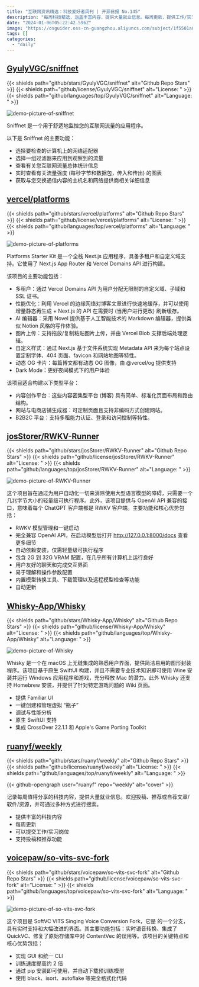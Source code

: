 ```yaml
---
title: "互联网资讯精选：科技爱好者周刊 | 开源日报 No.145"
description: "每周科技精选，涵盖丰富内容，提供大量就业信息。每周更新，提供工作/实习岗位，支持投稿和推荐。"
date: "2024-01-06T05:22:42.596Z"
image: "https://osguider.oss-cn-guangzhou.aliyuncs.com/subject/1f5501a020e8a46596b1e6ca60de74d2.png"
tags: []
categories:
  - "daily"
---
```


## [GyulyVGC/sniffnet](https://github.com/GyulyVGC/sniffnet)

{{< shields path="github/stars/GyulyVGC/sniffnet" alt="Github Repo Stars" >}} {{< shields path="github/license/GyulyVGC/sniffnet" alt="License: " >}} {{< shields path="github/languages/top/GyulyVGC/sniffnet" alt="Language: " >}}

![demo-picture-of-sniffnet](https://picgo-daily.oss-cn-guangzhou.aliyuncs.com/picgo-daily/2023/4f9b4ee05672a46e700358c02c258745.png)

Sniffnet 是一个用于舒适地监控您的互联网流量的应用程序。

以下是 Sniffnet 的主要功能：

- 选择要检查的计算机上的网络适配器
- 选择一组过滤器来应用到观察到的流量
- 查看有关您互联网流量总体统计信息
- 实时查看有关流量强度 (每秒字节和数据包，传入和传出) 的图表
- 获取与您交换通信内容的主机名和网络提供商相关详细信息
  
## [vercel/platforms](https://github.com/vercel/platforms)

{{< shields path="github/stars/vercel/platforms" alt="Github Repo Stars" >}} {{< shields path="github/license/vercel/platforms" alt="License: " >}} {{< shields path="github/languages/top/vercel/platforms" alt="Language: " >}}

![demo-picture-of-platforms](https://picgo-daily.oss-cn-guangzhou.aliyuncs.com/picgo-daily/2023/299cb83ba53055a7d3a937e86554a39f.png)

Platforms Starter Kit 是一个全栈 Next.js 应用程序，具备多租户和自定义域支持。它使用了 Next.js App Router 和 Vercel Domains API 进行构建。

该项目的主要功能包括：

- 多租户：通过 Vercel Domains API 为用户分配无限制的自定义域、子域和 SSL 证书。
- 性能优化：利用 Vercel 的边缘网络对博客文章进行快速地缓存，并可以使用增量静态再生成 + Next.js 的  API 在需要时 (当用户进行更改) 刷新缓存。
- AI 编辑器：采用 Novel 提供基于人工智能技术的 Markdown 编辑器，提供类似 Notion 风格的写作体验。
- 图片上传：支持拖放/复制粘贴图片上传，并由 Vercel Blob 支撑后端处理逻辑。
- 自定义样式：通过 Next.js 基于文件系统实现 Metadata API 来为每个站点设置定制字体、404 页面、favicon 和网站地图等特性。
- 动态 OG 卡片：每篇博文都有动态 OG 图像，由 @vercel/og 提供支持
- Dark Mode：更好夜间模式下的用户体验

该项目适合构建以下类型平台：

- 内容创作平台：这些内容密集型平台 (博客) 具有简单、标准化页面布局和路由结构。
- 网站与电商店铺生成器：可定制页面且支持非编码方式创建网站。
- B2B2C 平台：支持多租能力认证、登录和访问控制等特性。
  
## [josStorer/RWKV-Runner](https://github.com/josStorer/RWKV-Runner)

{{< shields path="github/stars/josStorer/RWKV-Runner" alt="Github Repo Stars" >}} {{< shields path="github/license/josStorer/RWKV-Runner" alt="License: " >}} {{< shields path="github/languages/top/josStorer/RWKV-Runner" alt="Language: " >}}

![demo-picture-of-RWKV-Runner](https://osguider.oss-cn-guangzhou.aliyuncs.com/subject/e0e7bd5c4f8daf980ff7c0f261bb3bbd.png)

这个项目旨在通过为用户自动化一切来消除使用大型语言模型的障碍，只需要一个几兆字节大小的轻量级可执行程序。此外，该项目提供与 OpenAI API 兼容的接口，意味着每个 ChatGPT 客户端都是 RWKV 客户端。主要功能和核心优势包括：

- RWKV 模型管理和一键启动
- 完全兼容 OpenAI API，在启动模型后打开 <http://127.0.0.1:8000/docs> 查看更多细节
- 自动依赖安装，仅需轻量级可执行程序
- 包含 2G 到 32G VRAM 配置，在几乎所有计算机上运行良好
- 用户友好的聊天和完成交互界面
- 易于理解和操作参数配置
- 内置模型转换工具、下载管理以及远程模型检查等功能  
- 自动更新
  
## [Whisky-App/Whisky](https://github.com/Whisky-App/Whisky)

{{< shields path="github/stars/Whisky-App/Whisky" alt="Github Repo Stars" >}} {{< shields path="github/license/Whisky-App/Whisky" alt="License: " >}} {{< shields path="github/languages/top/Whisky-App/Whisky" alt="Language: " >}}

![demo-picture-of-Whisky](https://picgo-daily.oss-cn-guangzhou.aliyuncs.com/picgo-daily/2023/cd3e1ab2f6f72057af42e3595b786ad0.png)

Whisky 是一个在 macOS 上无缝集成的熟悉用户界面，提供简洁易用的图形封装程序。该项目基于原生 SwiftUI 构建，并且不需要专业技术知识即可使用 Wine 安装并运行 Windows 应用程序和游戏，充分释放 Mac 的潜力。此外 Whisky 还支持 Homebrew 安装，并提供了针对特定游戏问题的 Wiki 页面。

- 提供 Familiar UI
- 一键创建和管理虚拟 “瓶子”
- 调试与性能分析
- 原生 SwiftUI 支持
- 集成 CrossOver 22.1.1 和 Apple's Game Porting Toolkit
  
## [ruanyf/weekly](https://github.com/ruanyf/weekly)

{{< shields path="github/stars/ruanyf/weekly" alt="Github Repo Stars" >}} {{< shields path="github/license/ruanyf/weekly" alt="License: " >}} {{< shields path="github/languages/top/ruanyf/weekly" alt="Language: " >}}

{{< github-opengraph user="ruanyf" repo="weekly" alt="cover" >}}

记录每周值得分享的科技内容，提供大量就业信息。欢迎投稿、推荐或自荐文章/软件/资源，并可通过多种方式进行搜索。

- 提供丰富的科技内容
- 每周更新
- 可以提交工作/实习岗位
- 支持投稿和推荐功能
  
## [voicepaw/so-vits-svc-fork](https://github.com/voicepaw/so-vits-svc-fork)

{{< shields path="github/stars/voicepaw/so-vits-svc-fork" alt="Github Repo Stars" >}} {{< shields path="github/license/voicepaw/so-vits-svc-fork" alt="License: " >}} {{< shields path="github/languages/top/voicepaw/so-vits-svc-fork" alt="Language: " >}}

![demo-picture-of-so-vits-svc-fork](https://osguider.oss-cn-guangzhou.aliyuncs.com/subject/908bcf374d19446ac7b25028408147cf.png)

这个项目是 SoftVC VITS Singing Voice Conversion Fork，它是  的一个分支，具有实时支持和大幅改进的界面。其主要功能包括：实时语音转换、集成了 QuickVC、修复了原始存储库中对 ContentVec 的误用等。该项目的关键特点和核心优势包括：

- 实现 GUI 和统一 CLI
- 训练速度提高约 2 倍
- 通过 pip 安装即可使用，并自动下载预训练模型
- 使用 black、isort、autoflake 等完全格式化代码
  

